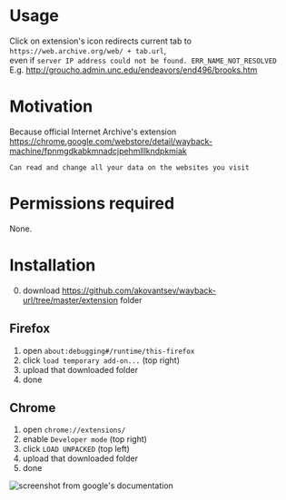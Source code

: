 # Usage

Click on extension's icon redirects current tab to `https://web.archive.org/web/ + tab.url`, \
even if `server IP address could not be found. ERR_NAME_NOT_RESOLVED` \
E.g. http://groucho.admin.unc.edu/endeavors/end496/brooks.htm


# Motivation

Because official Internet Archive's extension https://chrome.google.com/webstore/detail/wayback-machine/fpnmgdkabkmnadcjpehmlllkndpkmiak
```
Can read and change all your data on the websites you visit
```

# Permissions required

None.


# Installation

0. download https://github.com/akovantsev/wayback-url/tree/master/extension folder

## Firefox

1. open `about:debugging#/runtime/this-firefox`
1. click `load temporary add-on...` (top right)
1. upload that downloaded folder
1. done

## Chrome

1. open `chrome://extensions/`
1. enable `Developer mode` (top right) 
1. click `LOAD UNPACKED` (top left)
1. upload that downloaded folder
1. done

![screenshot from google's documentation](https://developer.chrome.com/static/images/get_started/load_extension.png)

